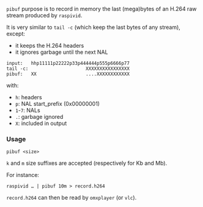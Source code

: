 `pibuf` purpose is to record in memory the last (mega)bytes of an H.264 raw
stream produced by `raspivid`.

It is very similar to `tail -c` (which keep the last bytes of any stream),
except:
 * it keeps the H.264 headers
 * it ignores garbage until the next NAL

~~~
input:   hhp11111p22222p33p444444p555p6666p77
tail -c:                     XXXXXXXXXXXXXXXX
pibuf:   XX                  ....XXXXXXXXXXXX
~~~

with:
 * `h`: headers
 * `p`: NAL start_prefix (0x00000001)
 * `1`-`7`: NALs
 * `.`: garbage ignored
 * `X`: included in output

### Usage

    pibuf <size>

`k` and `m` size suffixes are accepted (respectively for Kb and Mb).

For instance:

    raspivid … | pibuf 10m > record.h264

`record.h264` can then be read by `omxplayer` (or `vlc`).
